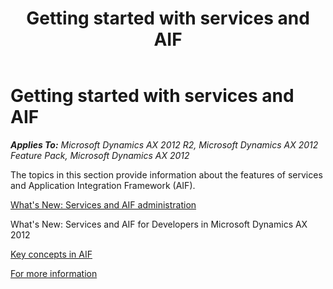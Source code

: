 ﻿---
title: Getting started with services and AIF
TOCTitle: Getting started with services and AIF
ms:assetid: 9e749bd4-6267-4d7b-a48b-d71d0d187c63
ms:mtpsurl: https://technet.microsoft.com/en-us/library/Gg731879(v=AX.60)
ms:contentKeyID: 35132785
ms.date: 04/17/2013
mtps_version: v=AX.60
---

# Getting started with services and AIF 


_**Applies To:** Microsoft Dynamics AX 2012 R2, Microsoft Dynamics AX 2012 Feature Pack, Microsoft Dynamics AX 2012_

The topics in this section provide information about the features of services and Application Integration Framework (AIF).

[What's New: Services and AIF administration](https://technet.microsoft.com/en-us/library/gg751352\(v=ax.60\))

What's New: Services and AIF for Developers in Microsoft Dynamics AX 2012

[Key concepts in AIF](key-concepts-in-aif.md)

[For more information](for-more-information.md)

